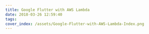 ```yaml
---
title: Google Flutter with AWS Lambda
date: 2018-03-26 12:59:40
tags:
cover_index: /assets/Google-Flutter-with-AWS-Lambda-Index.png
---
```

